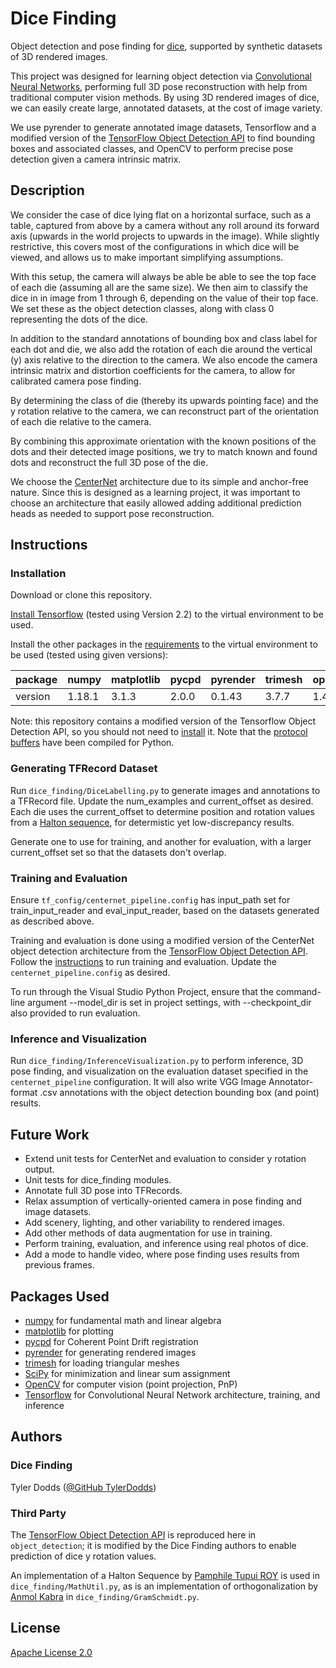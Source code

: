# Dice Finding

Object detection and pose finding for [dice](https://en.wikipedia.org/wiki/Dice), supported by synthetic datasets of 3D rendered images.

This project was designed for learning object detection via [Convolutional Neural Networks](https://en.wikipedia.org/wiki/Convolutional_neural_network), performing full 3D pose reconstruction with help from traditional computer vision methods. By using 3D rendered images of dice, we can easily create large, annotated datasets, at the cost of image variety.

We use pyrender to generate annotated image datasets, Tensorflow and a modified version of the [TensorFlow Object Detection API](https://github.com/tensorflow/models/blob/master/research/object_detection/README.md) to find bounding boxes and associated classes, and OpenCV to perform precise pose detection given a camera intrinsic matrix.

## Description

We consider the case of dice lying flat on a horizontal surface, such as a table, captured from above by a camera without any roll around its forward axis (upwards in the world projects to upwards in the image). While slightly restrictive, this covers most of the configurations in which dice will be viewed, and allows us to make important simplifying assumptions.

With this setup, the camera will always be able be able to see the top face of each die (assuming all are the same size). We then aim to classify the dice in in image from 1 through 6, depending on the value of their top face. We set these as the object detection classes, along with class 0 representing the dots of the dice.

In addition to the standard annotations of bounding box and class label for each dot and die, we also add the rotation of each die around the vertical (y) axis relative to the direction to the camera. We also encode the camera intrinsic matrix and distortion coefficients for the camera, to allow for calibrated camera pose finding.

By determining the class of die (thereby its upwards pointing face) and the y rotation relative to the camera, we can reconstruct part of the orientation of each die relative to the camera.

By combining this approximate orientation with the known positions of the dots and their detected image positions, we try to match known and found dots and reconstruct the full 3D pose of the die.

We choose the [CenterNet](https://arxiv.org/abs/1904.07850) architecture due to its simple and anchor-free nature. Since this is designed as a learning project, it was important to choose an architecture that easily allowed adding additional prediction heads as needed to support pose reconstruction.

## Instructions

### Installation

Download or clone this repository.

[Install Tensorflow](https://www.tensorflow.org/install/pip) (tested using Version 2.2) to the virtual environment to be used.

Install the other packages in the [requirements](requirements.txt) to the virtual environment to be used (tested using given versions):

|package |numpy |matplotlib |pycpd |pyrender |trimesh |opencv_python_headless |
|--|--|--|--|--|--|--|
|version |1.18.1 |3.1.3 |2.0.0 |0.1.43 |3.7.7 |1.4.1 |4.3.0.36 |

Note: this repository contains a modified version of the Tensorflow Object Detection API, so you should not need to [install](https://github.com/tensorflow/models/blob/master/research/object_detection/g3doc/tf2.md#installation) it. Note that the [protocol buffers](https://github.com/tensorflow/models/tree/master/research/object_detection/protos) have been compiled for Python.

### Generating TFRecord Dataset

Run `dice_finding/DiceLabelling.py` to generate images and annotations to a TFRecord file. Update the num_examples and current_offset as desired. Each die uses the current_offset to determine position and rotation values from a [Halton sequence](https://en.wikipedia.org/wiki/Halton_sequence), for determistic yet low-discrepancy results.

Generate one to use for training, and another for evaluation, with a larger current_offset set so that the datasets don't overlap.

### Training and Evaluation

Ensure `tf_config/centernet_pipeline.config` has input_path set for train_input_reader and eval_input_reader, based on the datasets generated as described above.

Training and evaluation is done using a modified version of the CenterNet object detection architecture from the [TensorFlow Object Detection API](https://github.com/tensorflow/models/blob/master/research/object_detection/README.md). Follow the [instructions](https://github.com/tensorflow/models/blob/master/research/object_detection/g3doc/tf2_training_and_evaluation.md) to run training and evaluation. Update the `centernet_pipeline.config` as desired.

To run through the Visual Studio Python Project, ensure that the command-line argument --model_dir is set in project settings, with --checkpoint_dir also provided to run evaluation.

### Inference and Visualization

Run `dice_finding/InferenceVisualization.py` to perform inference, 3D pose finding, and visualization on the evaluation dataset specified in the `centernet_pipeline` configuration. It will also write VGG Image Annotator-format .csv annotations with the object detection bounding box (and point) results.

## Future Work

* Extend unit tests for CenterNet and evaluation to consider y rotation output.
* Unit tests for dice_finding modules.
* Annotate full 3D pose into TFRecords.
* Relax assumption of vertically-oriented camera in pose finding and image datasets.
* Add scenery, lighting, and other variability to rendered images.
* Add other methods of data augmentation for use in training.
* Perform training, evaluation, and inference using real photos of dice.
* Add a mode to handle video, where pose finding uses results from previous frames.

## Packages Used

* [numpy](https://pypi.org/project/numpy/) for fundamental math and linear algebra
* [matplotlib](https://pypi.org/project/matplotlib/) for plotting
* [pycpd](https://pypi.org/project/pycpd/) for Coherent Point Drift registration
* [pyrender](https://pypi.org/project/pyrender/) for generating rendered images
* [trimesh](https://pypi.org/project/trimesh/) for loading triangular meshes
* [SciPy](https://pypi.org/project/scipy/) for minimization and linear sum assignment
* [OpenCV](https://pypi.org/project/opencv-python/) for computer vision (point projection, PnP)
* [Tensorflow](https://pypi.org/project/tensorflow/) for Convolutional Neural Network architecture, training, and inference

## Authors

### Dice Finding

Tyler Dodds ([@GitHub TylerDodds](https://github.com/TylerDodds))

### Third Party

The [TensorFlow Object Detection API](https://github.com/tensorflow/models/blob/master/research/object_detection/README.md) is reproduced here in `object_detection`; it is modified by the Dice Finding authors to enable prediction of dice y rotation values.

An implementation of a Halton Sequence by [Pamphile Tupui ROY](https://gist.github.com/tupui/cea0a91cc127ea3890ac0f002f887bae) is used in `dice_finding/MathUtil.py`, as is an implementation of orthogonalization by [Anmol Kabra](https://gist.github.com/tupui/cea0a91cc127ea3890ac0f002f887bae) in `dice_finding/GramSchmidt.py`.

## License

[Apache License 2.0](LICENSE)